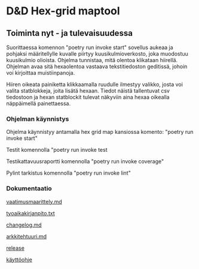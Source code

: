 # **D&D Hex-grid maptool**

## Toiminta nyt - ja tulevaisuudessa

Suorittaessa komennon "poetry run invoke start" sovellus aukeaa ja pohjaksi määritellylle kuvalle piirtyy kuusikulmioverkosto, joka muodostuu kuusikulmio olioista. Ohjelma tunnistaa, mitä olentoa klikataan hiirellä. Ohjelman avaa sitä hexaolentoa vastaava tekstitiedoston geditissä, johoin voi kirjoittaa muistiinpanoja. 

Hiiren oikeata painiketta klikkaamalla ruudulle ilmestyy valikko, josta voi valita statblokkeja, joita lisätä hexaan. Tiedot näistä tallentuvat csv tiedostoon ja hexan statblockit tulevat näkyviin aina hexaa oikealla näppäimellä painettaessa.

### Ohjelman käynnistys

Ohjelma käynnistyy antamalla hex grid map kansiossa komento: "poetry run invoke start"

Testit komennolla "poetry run invoke test

Testikattavuusraportti komennolla "poetry run invoke coverage"

Pylint tarkistus komennolla "poetry run invoke lint"


### Dokumentaatio

[vaatimusmaarittely.md](https://github.com/kaariroo/ot-harjoitustyo/blob/master/hex-grid-app/dokumentaatio/vaatimusmaarittely.md)

[tyoaikakirjanpito.txt](https://github.com/kaariroo/ot-harjoitustyo/blob/master/hex-grid-app/dokumentaatio/tyoaikakirjanpito.txt)

[changelog.md](https://github.com/kaariroo/ot-harjoitustyo/blob/master/hex-grid-app/dokumentaatio/changelog.md)

[arkkitehtuuri.md](https://github.com/kaariroo/ot-harjoitustyo/blob/master/hex-grid-app/dokumentaatio/arkkitehtuuri.md)

[release](https://github.com/kaariroo/ot-harjoitustyo/releases)

[käyttöohje](https://github.com/kaariroo/ot-harjoitustyo/blob/master/hex-grid-app/dokumentaatio/kaytto-ohje.md)
